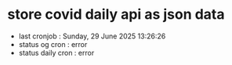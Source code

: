 # store covid daily api as json data

- last cronjob : Sunday, 29 June 2025 13:26:26
- status og cron : error
- status daily cron : error
      
      
